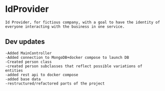 # IdProvider 

    Id Provider, for fictious company, with a goal to have the identity of everyone interacting with the business in one service.

## Dev updates

    -Added MainController 
    -Added connection to MongoDB+docker compose to launch DB
    -Created person class
    -created person subclasses that reflect possible variations of entities
    -added rest api to docker compose
    -added base data 
    -restructured/refactored parts of the project